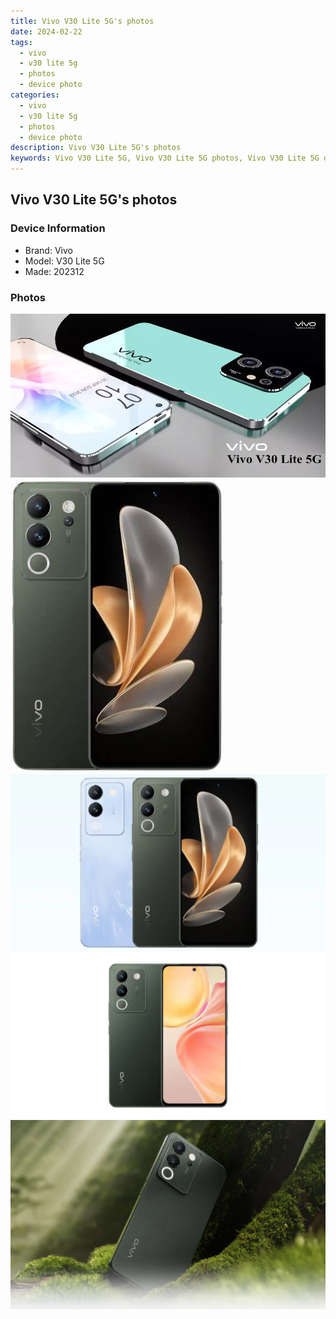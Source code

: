 ```yaml
---
title: Vivo V30 Lite 5G's photos
date: 2024-02-22
tags: 
  - vivo
  - v30 lite 5g
  - photos
  - device photo
categories: 
  - vivo
  - v30 lite 5g
  - photos
  - device photo
description: Vivo V30 Lite 5G's photos
keywords: Vivo V30 Lite 5G, Vivo V30 Lite 5G photos, Vivo V30 Lite 5G device photo
---
```


## Vivo V30 Lite 5G's photos

### Device Information

- Brand: Vivo
- Model: V30 Lite 5G
- Made: 202312

### Photos

![/images/best-assets/devices/vivo/vivo-v30-lite-5g/1.jpg](/images/best-assets/devices/vivo/vivo-v30-lite-5g/1.jpg)
![/images/best-assets/devices/vivo/vivo-v30-lite-5g/2.jpg](/images/best-assets/devices/vivo/vivo-v30-lite-5g/2.jpg)
![/images/best-assets/devices/vivo/vivo-v30-lite-5g/3.jpg](/images/best-assets/devices/vivo/vivo-v30-lite-5g/3.jpg)
![/images/best-assets/devices/vivo/vivo-v30-lite-5g/4.jpg](/images/best-assets/devices/vivo/vivo-v30-lite-5g/4.jpg)
![/images/best-assets/devices/vivo/vivo-v30-lite-5g/5.jpg](/images/best-assets/devices/vivo/vivo-v30-lite-5g/5.jpg)
